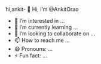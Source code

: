 hi,ankit- 👋 Hi, I’m @AnkitOrao
- 👀 I’m interested in ...
- 🌱 I’m currently learning ...
- 💞️ I’m looking to collaborate on ...
- 📫 How to reach me ...
- 😄 Pronouns: ...
- ⚡ Fun fact: ...

<!---
AnkitOrao/AnkitOrao is a ✨ special ✨ repository because its `README.md` (this file) appears on your GitHub profile.
You can click the Preview link to take a look at your changes.
--->
